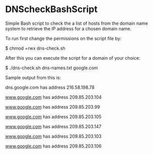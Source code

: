 # DNScheckBashScript
Simple Bash script to check the a list of hosts from the domain name system to retrieve the IP address for a chosen domain name.

To run first change the permissions on the script file by:

  $ chmod +rwx dns-check.sh

After this you can execute the script for a domain of your choice:

  $ ./dns-check.sh dns-names.txt google.com
  
Sample output from this is:

dns.google.com has address 216.58.198.78

www.google.com has address 209.85.203.104

www.google.com has address 209.85.203.99

www.google.com has address 209.85.203.105

www.google.com has address 209.85.203.147

www.google.com has address 209.85.203.103

www.google.com has address 209.85.203.106
